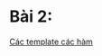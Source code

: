 # Bài 2:
[Các template các hàm](https://github.com/Cl0wnK1n9/ShellcodeTemplate-windowx86/tree/main/Functions)
